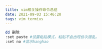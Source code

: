 ```yaml
---
title: vim相关操作命令总结
date: 2021-09-03 15:46:20
tags: vim termius
---
```



```sh
dd 删除
:set paste #设置粘贴模式，粘贴不会出现依次错乱。
:set no #显示hanghao

```